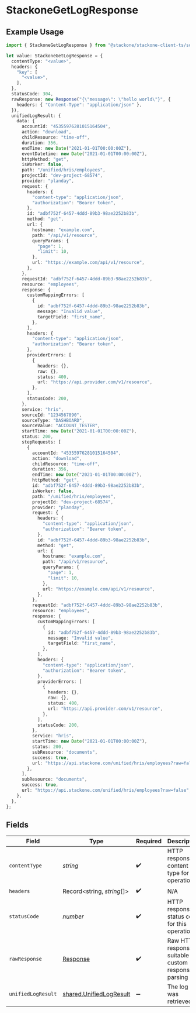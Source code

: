 # StackoneGetLogResponse

## Example Usage

```typescript
import { StackoneGetLogResponse } from "@stackone/stackone-client-ts/sdk/models/operations";

let value: StackoneGetLogResponse = {
  contentType: "<value>",
  headers: {
    "key": [
      "<value>",
    ],
  },
  statusCode: 304,
  rawResponse: new Response("{\"message\": \"hello world\"}", {
    headers: { "Content-Type": "application/json" },
  }),
  unifiedLogResult: {
    data: {
      accountId: "45355976281015164504",
      action: "download",
      childResource: "time-off",
      duration: 356,
      endTime: new Date("2021-01-01T00:00:00Z"),
      eventDatetime: new Date("2021-01-01T00:00:00Z"),
      httpMethod: "get",
      isWorker: false,
      path: "/unified/hris/employees",
      projectId: "dev-project-68574",
      provider: "planday",
      request: {
        headers: {
          "content-type": "application/json",
          "authorization": "Bearer token",
        },
        id: "adbf752f-6457-4ddd-89b3-98ae2252b83b",
        method: "get",
        url: {
          hostname: "example.com",
          path: "/api/v1/resource",
          queryParams: {
            "page": 1,
            "limit": 10,
          },
          url: "https://example.com/api/v1/resource",
        },
      },
      requestId: "adbf752f-6457-4ddd-89b3-98ae2252b83b",
      resource: "employees",
      response: {
        customMappingErrors: [
          {
            id: "adbf752f-6457-4ddd-89b3-98ae2252b83b",
            message: "Invalid value",
            targetField: "first_name",
          },
        ],
        headers: {
          "content-type": "application/json",
          "authorization": "Bearer token",
        },
        providerErrors: [
          {
            headers: {},
            raw: {},
            status: 400,
            url: "https://api.provider.com/v1/resource",
          },
        ],
        statusCode: 200,
      },
      service: "hris",
      sourceId: "1234567890",
      sourceType: "DASHBOARD",
      sourceValue: "ACCOUNT_TESTER",
      startTime: new Date("2021-01-01T00:00:00Z"),
      status: 200,
      stepRequests: [
        {
          accountId: "45355976281015164504",
          action: "download",
          childResource: "time-off",
          duration: 356,
          endTime: new Date("2021-01-01T00:00:00Z"),
          httpMethod: "get",
          id: "adbf752f-6457-4ddd-89b3-98ae2252b83b",
          isWorker: false,
          path: "/unified/hris/employees",
          projectId: "dev-project-68574",
          provider: "planday",
          request: {
            headers: {
              "content-type": "application/json",
              "authorization": "Bearer token",
            },
            id: "adbf752f-6457-4ddd-89b3-98ae2252b83b",
            method: "get",
            url: {
              hostname: "example.com",
              path: "/api/v1/resource",
              queryParams: {
                "page": 1,
                "limit": 10,
              },
              url: "https://example.com/api/v1/resource",
            },
          },
          requestId: "adbf752f-6457-4ddd-89b3-98ae2252b83b",
          resource: "employees",
          response: {
            customMappingErrors: [
              {
                id: "adbf752f-6457-4ddd-89b3-98ae2252b83b",
                message: "Invalid value",
                targetField: "first_name",
              },
            ],
            headers: {
              "content-type": "application/json",
              "authorization": "Bearer token",
            },
            providerErrors: [
              {
                headers: {},
                raw: {},
                status: 400,
                url: "https://api.provider.com/v1/resource",
              },
            ],
            statusCode: 200,
          },
          service: "hris",
          startTime: new Date("2021-01-01T00:00:00Z"),
          status: 200,
          subResource: "documents",
          success: true,
          url: "https://api.stackone.com/unified/hris/employees?raw=false",
        },
      ],
      subResource: "documents",
      success: true,
      url: "https://api.stackone.com/unified/hris/employees?raw=false",
    },
  },
};
```

## Fields

| Field                                                                     | Type                                                                      | Required                                                                  | Description                                                               |
| ------------------------------------------------------------------------- | ------------------------------------------------------------------------- | ------------------------------------------------------------------------- | ------------------------------------------------------------------------- |
| `contentType`                                                             | *string*                                                                  | :heavy_check_mark:                                                        | HTTP response content type for this operation                             |
| `headers`                                                                 | Record<string, *string*[]>                                                | :heavy_check_mark:                                                        | N/A                                                                       |
| `statusCode`                                                              | *number*                                                                  | :heavy_check_mark:                                                        | HTTP response status code for this operation                              |
| `rawResponse`                                                             | [Response](https://developer.mozilla.org/en-US/docs/Web/API/Response)     | :heavy_check_mark:                                                        | Raw HTTP response; suitable for custom response parsing                   |
| `unifiedLogResult`                                                        | [shared.UnifiedLogResult](../../../sdk/models/shared/unifiedlogresult.md) | :heavy_minus_sign:                                                        | The log was retrieved.                                                    |